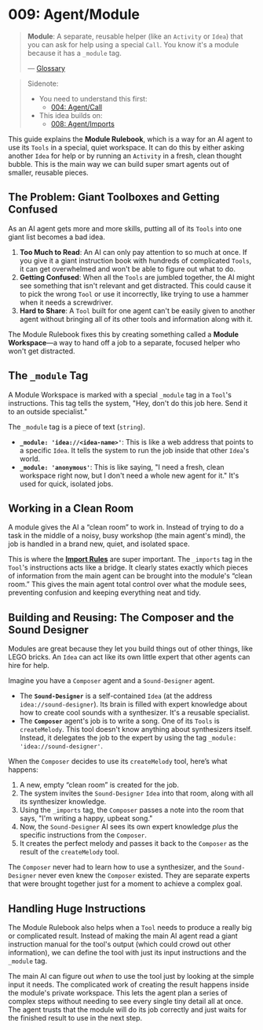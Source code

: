 # 009: Agent/Module

> **Module**: A separate, reusable helper (like an `Activity` or `Idea`) that you can ask for help using a special `Call`. You know it's a module because it has a `_module` tag.
>
> — [Glossary](./000_glossary.md)

> Sidenote:
>
> - You need to understand this first:
>   - [004: Agent/Call](./004_agent_call.md)
> - This idea builds on:
>   - [008: Agent/Imports](./008_agent_imports.md)

This guide explains the **Module Rulebook**, which is a way for an AI agent to use its `Tools` in a special, quiet workspace. It can do this by either asking another `Idea` for help or by running an `Activity` in a fresh, clean thought bubble. This is the main way we can build super smart agents out of smaller, reusable pieces.

## The Problem: Giant Toolboxes and Getting Confused

As an AI agent gets more and more skills, putting all of its `Tools` into one giant list becomes a bad idea.

1.  **Too Much to Read**: An AI can only pay attention to so much at once. If you give it a giant instruction book with hundreds of complicated `Tools`, it can get overwhelmed and won't be able to figure out what to do.
2.  **Getting Confused**: When all the `Tools` are jumbled together, the AI might see something that isn't relevant and get distracted. This could cause it to pick the wrong `Tool` or use it incorrectly, like trying to use a hammer when it needs a screwdriver.
3.  **Hard to Share**: A `Tool` built for one agent can't be easily given to another agent without bringing all of its other tools and information along with it.

The Module Rulebook fixes this by creating something called a **Module Workspace**—a way to hand off a job to a separate, focused helper who won't get distracted.

## The `_module` Tag

A Module Workspace is marked with a special `_module` tag in a `Tool`'s instructions. This tag tells the system, "Hey, don't do this job here. Send it to an outside specialist."

The `_module` tag is a piece of text (`string`).

- **`_module: 'idea://<idea-name>'`**: This is like a web address that points to a specific `Idea`. It tells the system to run the job inside that other `Idea`'s world.
- **`_module: 'anonymous'`**: This is like saying, "I need a fresh, clean workspace right now, but I don't need a whole new agent for it." It's used for quick, isolated jobs.

## Working in a Clean Room

A module gives the AI a “clean room” to work in. Instead of trying to do a task in the middle of a noisy, busy workshop (the main agent's mind), the job is handled in a brand new, quiet, and isolated space.

This is where the **[Import Rules](./008_agent_imports.md)** are super important. The `_imports` tag in the `Tool`'s instructions acts like a bridge. It clearly states exactly which pieces of information from the main agent can be brought into the module's “clean room.” This gives the main agent total control over what the module sees, preventing confusion and keeping everything neat and tidy.

## Building and Reusing: The Composer and the Sound Designer

Modules are great because they let you build things out of other things, like LEGO bricks. An `Idea` can act like its own little expert that other agents can hire for help.

Imagine you have a `Composer` agent and a `Sound-Designer` agent.

- The **`Sound-Designer`** is a self-contained `Idea` (at the address `idea://sound-designer`). Its brain is filled with expert knowledge about how to create cool sounds with a synthesizer. It's a reusable specialist.
- The **`Composer`** agent's job is to write a song. One of its `Tools` is `createMelody`. This tool doesn't know anything about synthesizers itself. Instead, it delegates the job to the expert by using the tag `_module: 'idea://sound-designer'`.

When the `Composer` decides to use its `createMelody` tool, here’s what happens:

1.  A new, empty “clean room” is created for the job.
2.  The system invites the `Sound-Designer` `Idea` into that room, along with all its synthesizer knowledge.
3.  Using the `_imports` tag, the `Composer` passes a note into the room that says, "I'm writing a happy, upbeat song."
4.  Now, the `Sound-Designer` AI sees its own expert knowledge *plus* the specific instructions from the `Composer`.
5.  It creates the perfect melody and passes it back to the `Composer` as the result of the `createMelody` tool.

The `Composer` never had to learn how to use a synthesizer, and the `Sound-Designer` never even knew the `Composer` existed. They are separate experts that were brought together just for a moment to achieve a complex goal.

## Handling Huge Instructions

The Module Rulebook also helps when a `Tool` needs to produce a really big or complicated result. Instead of making the main AI agent read a giant instruction manual for the tool's output (which could crowd out other information), we can define the tool with just its input instructions and the `_module` tag.

The main AI can figure out *when* to use the tool just by looking at the simple input it needs. The complicated work of creating the result happens inside the module's private workspace. This lets the agent plan a series of complex steps without needing to see every single tiny detail all at once. The agent trusts that the module will do its job correctly and just waits for the finished result to use in the next step.